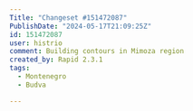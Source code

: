 ```yaml
---
Title: "Changeset #151472087"
PublishDate: "2024-05-17T21:09:25Z"
id: 151472087
user: histrio
comment: Building contours in Mimoza region
created_by: Rapid 2.3.1
tags:
  - Montenegro
  - Budva

---
```

